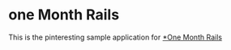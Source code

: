 # one Month  Rails

This is the pinteresting sample application for
[*One Month Rails](http://onemonthrails.com)